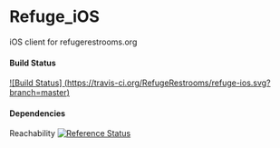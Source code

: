 Refuge_iOS
==========

iOS client for refugerestrooms.org

#### Build Status

[![Build Status] (https://travis-ci.org/RefugeRestrooms/refuge-ios.svg?branch=master)](https://travis-ci.org/RefugeRestrooms/refuge-ios)

#### Dependencies

Reachability [![Reference Status](https://www.versioneye.com/objective-c/reachability/reference_badge.svg?style=flat)](https://www.versioneye.com/objective-c/reachability/references)
